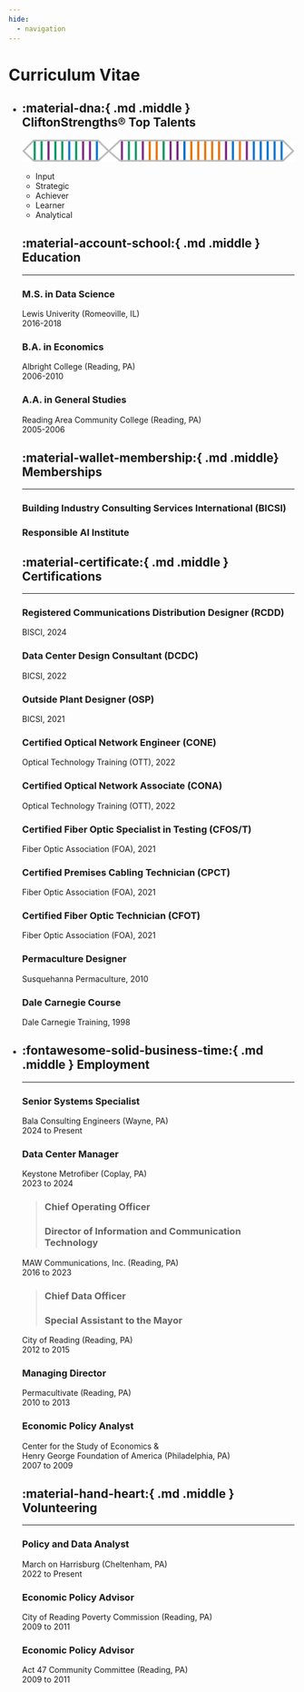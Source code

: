 ```yaml
---
hide:
  - navigation
---
```


# Curriculum Vitae

<div class="grid cards" markdown>

-   ## :material-dna:{ .md .middle } CliftonStrengths&reg; Top Talents
  
    [![Click for certificate](../assets/images/eml-clifton-strengths.svg)](../assets/pdfs/CliftonStrengths%20Certificate%20of%20Talent.pdf)

    * Input
    * Strategic
    * Achiever
    * Learner
    * Analytical

    ## :material-account-school:{ .md .middle } Education
    ---

    ### M.S. in Data Science

    Lewis Univerity (Romeoville, IL)<br>
    2016-2018

    ### B.A. in Economics

    Albright College (Reading, PA)<br>
    2006-2010

    ### A.A. in General Studies

    Reading Area Community College (Reading, PA)<br>
    2005-2006

    ## :material-wallet-membership:{ .md .middle} Memberships
    ---

    ### Building Industry Consulting Services International (BICSI)

    ### Responsible AI Institute

    ## :material-certificate:{ .md .middle } Certifications
    ---

    ### Registered Communications Distribution Designer (RCDD)

    BISCI, 2024

    ### Data Center Design Consultant (DCDC)

    BICSI, 2022

    ### Outside Plant Designer (OSP)

    BICSI, 2021

    ### Certified Optical Network Engineer (CONE)

    Optical Technology Training (OTT), 2022

    ### Certified Optical Network Associate (CONA)

    Optical Technology Training (OTT), 2022

    ### Certified Fiber Optic Specialist in Testing (CFOS/T)

    Fiber Optic Association (FOA), 2021

    ### Certified Premises Cabling Technician (CPCT)

    Fiber Optic Association (FOA), 2021

    ### Certified Fiber Optic Technician (CFOT)

    Fiber Optic Association (FOA), 2021

    ### Permaculture Designer

    Susquehanna Permaculture, 2010

    ### Dale Carnegie Course

    Dale Carnegie Training, 1998


-   ## :fontawesome-solid-business-time:{ .md .middle } Employment
    ---

    ### Senior Systems Specialist

    Bala Consulting Engineers (Wayne, PA)<br>
    2024 to Present

    ### Data Center Manager

    Keystone Metrofiber (Coplay, PA)<br>
    2023 to 2024

    > ### Chief Operating Officer
    > ### Director of Information and Communication Technology

    MAW Communications, Inc. (Reading, PA)<br>
    2016 to 2023

    > ### Chief Data Officer
    > ### Special Assistant to the Mayor

    City of Reading (Reading, PA)<br>
    2012 to 2015

    ### Managing Director

    Permacultivate (Reading, PA)<br>
    2010 to 2013

    ### Economic Policy Analyst

    Center for the Study of Economics &<br>
    Henry George Foundation of America (Philadelphia, PA)<br>
    2007 to 2009

    ## :material-hand-heart:{ .md .middle } Volunteering
    ---

    ### Policy and Data Analyst

    March on Harrisburg (Cheltenham, PA)<br>
    2022 to Present

    ### Economic Policy Advisor

    City of Reading Poverty Commission (Reading, PA)<br>
    2009 to 2011

    ### Economic Policy Advisor

    Act 47 Community Committee (Reading, PA)<br>
    2009 to 2011

</div>
